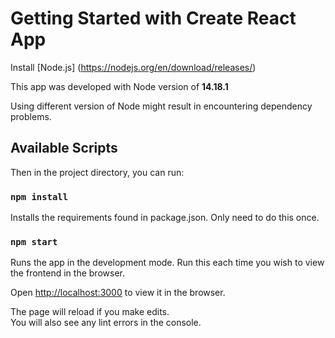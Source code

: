 # Getting Started with Create React App
Install [Node.js] (https://nodejs.org/en/download/releases/)

This app was developed with Node version of **14.18.1**

Using different version of Node might result in encountering dependency problems.

## Available Scripts

Then in the project directory, you can run:

### `npm install`

Installs the requirements found in package.json. Only need to do this once.

### `npm start`

Runs the app in the development mode. Run this each time you wish to view the frontend in the browser.

Open [http://localhost:3000](http://localhost:3000) to view it in the browser.

The page will reload if you make edits.\
You will also see any lint errors in the console.
